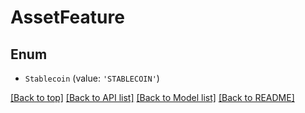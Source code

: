 # AssetFeature

## Enum


* `Stablecoin` (value: `'STABLECOIN'`)



[[Back to top]](#) [[Back to API list]](../../README.md#documentation-for-api-endpoints) [[Back to Model list]](../../README.md#documentation-for-models) [[Back to README]](../../README.md)
